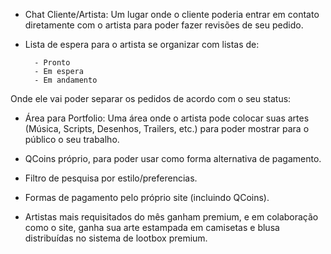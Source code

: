 
- Chat Cliente/Artista: Um lugar onde o cliente poderia entrar em contato diretamente com o artista para poder fazer revisões de seu pedido. 

- Lista de espera para o artista se organizar com listas de:

		- Pronto
		- Em espera
		- Em andamento

 Onde ele vai poder separar os pedidos de acordo com o seu status:

- Área para Portfolio: Uma área onde o artista pode colocar suas artes (Música, Scripts, Desenhos, Trailers, etc.) para poder mostrar para o público o seu trabalho.

- QCoins próprio, para poder usar como forma alternativa de pagamento.

- Filtro de pesquisa por estilo/preferencias.

- Formas de pagamento pelo próprio site (incluindo QCoins).

- Artistas mais requisitados do mês ganham premium, e em colaboração como o site, ganha sua arte estampada em camisetas e blusa distribuídas no sistema de lootbox premium.


